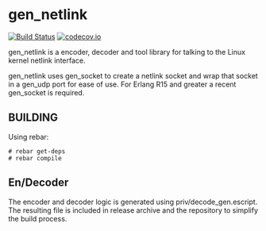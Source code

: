 gen_netlink
===========
[![Build Status](https://travis-ci.org/travelping/gen_netlink.svg?branch=master)](https://travis-ci.org/travelping/gen_netlink)
[![codecov.io](http://codecov.io/github/mesosphere/gen_netlink/coverage.svg)](http://codecov.io/github/mesosphere/gen_netlink)

gen_netlink is a encoder, decoder and tool library for talking to the
Linux kernel netlink interface.

gen_netlink uses gen_socket to create a netlink socket and wrap that
socket in a gen_udp port for ease of use. For Erlang R15 and greater
a recent gen_socket is required.

BUILDING
--------

Using rebar:

    # rebar get-deps
    # rebar compile

En/Decoder
----------

The encoder and decoder logic is generated using priv/decode_gen.escript.
The resulting file is included in release archive and the repository to
simplify the build process.
